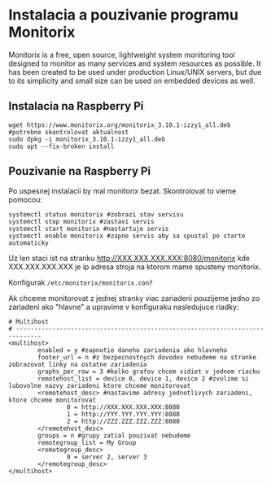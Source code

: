 # Instalacia a pouzivanie programu Monitorix

Monitorix is a free, open source, lightweight system monitoring tool designed to monitor as many services and system resources as possible. It has been created to be used under production Linux/UNIX servers, but due to its simplicity and small size can be used on embedded devices as well.

## Instalacia na Raspberry Pi

``` 
wget https://www.monitorix.org/monitorix_3.10.1-izzy1_all.deb #potrebne skontrolovat aktualnost
sudo dpkg -i monitorix_3.10.1-izzy1_all.deb
sudo apt --fix-broken install
``` 

## Pouzivanie na Raspberry Pi

Po uspesnej instalacii by mal monitorix bezat. Skontrolovat to vieme pomocou:
``` 
systemctl status monitorix #zobrazi stav servisu
systemctl stop monitorix #zastavi servis
systemctl start monitorix #nastartuje servis
systemctl enable monitorix #zapne servis aby sa spustal po starte automaticky
``` 

Uz len staci ist na stranku http://XXX.XXX.XXX.XXX:8080/monitorix kde XXX.XXX.XXX.XXX je ip adresa stroja na ktorom mame spusteny monitorix.

Konfigurak `/etc/monitorix/monitorix.conf`

Ak chceme monitorovat z jednej stranky viac zariadeni pouzijeme jedno zo zariadeni ako "hlavne" a upravime v konfiguraku nasledujuce riadky:

``` 
# Multihost
# -----------------------------------------------------------------------------
<multihost>
        enabled = y #zapnutie daneho zariadenia ako hlavneho
        footer_url = n #z bezpecnostnych dovodov nebudeme na stranke zobrazovat linky na ostatne zariadenia
        graphs_per_row = 3 #kolko grafov chcem vidiet v jednom riacku
        remotehost_list = device 0, device 1, device 2 #zvolime si lubovolne nazvy zariadeni ktore chceme monitorovat
        <remotehost_desc> #nastavime adresy jednotlivych zariadeni, ktore chceme monitorovat
                0 = http://XXX.XXX.XXX.XXX:8080
                1 = http://YYY.YYY.YYY.YYY:8080
                2 = http://ZZZ.ZZZ.ZZZ.ZZZ:8080
        </remotehost_desc>
        groups = n #grupy zatial pouzivat nebudeme
        remotegroup_list = My Group
        <remotegroup_desc>
                0 = server 2, server 3
        </remotegroup_desc>
</multihost>
``` 

